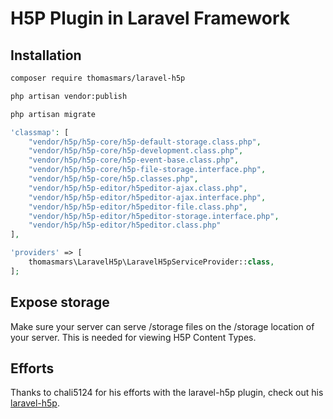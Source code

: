 # H5P Plugin in Laravel Framework 

## Installation

```bash
composer require thomasmars/laravel-h5p
```

```bash
php artisan vendor:publish
```

```bash
php artisan migrate
```

```php
'classmap': [
    "vendor/h5p/h5p-core/h5p-default-storage.class.php",
    "vendor/h5p/h5p-core/h5p-development.class.php",
    "vendor/h5p/h5p-core/h5p-event-base.class.php",
    "vendor/h5p/h5p-core/h5p-file-storage.interface.php",
    "vendor/h5p/h5p-core/h5p.classes.php",
    "vendor/h5p/h5p-editor/h5peditor-ajax.class.php",
    "vendor/h5p/h5p-editor/h5peditor-ajax.interface.php",
    "vendor/h5p/h5p-editor/h5peditor-file.class.php",
    "vendor/h5p/h5p-editor/h5peditor-storage.interface.php",
    "vendor/h5p/h5p-editor/h5peditor.class.php"
],
```

```php
'providers' => [
    thomasmars\LaravelH5p\LaravelH5pServiceProvider::class,
];
```

## Expose storage

Make sure your server can serve /storage files on the /storage location of your server.
This is needed for viewing H5P Content Types.

## Efforts

Thanks to chali5124 for his efforts with the laravel-h5p plugin, check out his [laravel-h5p](https://packagist.org/packages/chali5124/laravel-h5p).